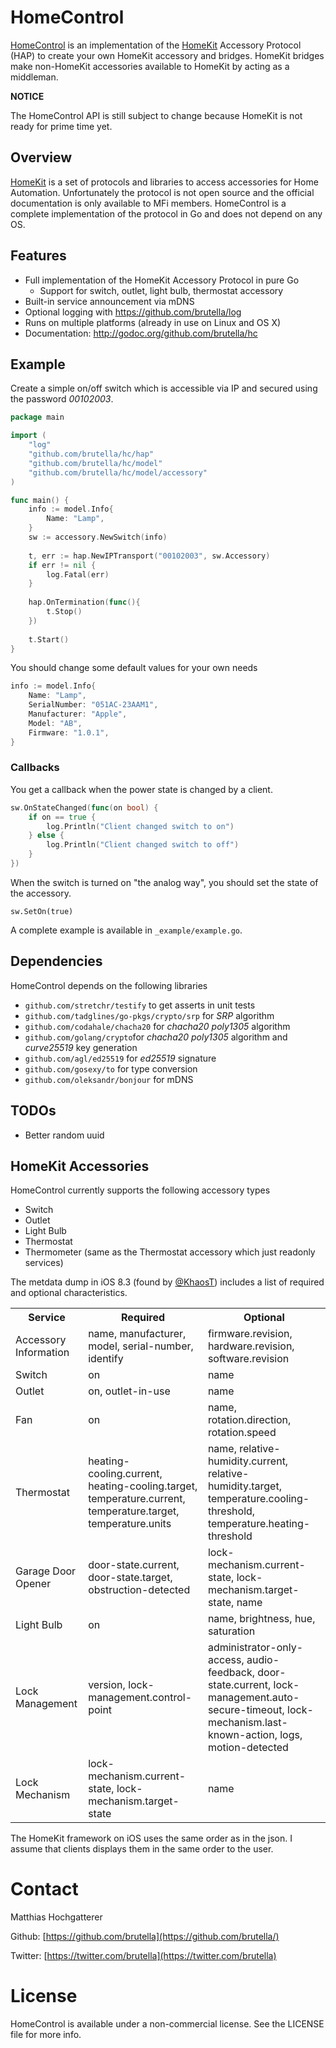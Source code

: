 # HomeControl

[HomeControl][homecontrol] is an implementation of the [HomeKit][homekit] Accessory Protocol (HAP) to create your own HomeKit accessory and bridges. HomeKit bridges make non-HomeKit accessories available to HomeKit by acting as a middleman.

**NOTICE**

The HomeControl API is still subject to change because HomeKit is not ready for prime time yet.

## Overview

[HomeKit][homekit] is a set of protocols and libraries to access accessories for Home Automation. Unfortunately the protocol is not open source and the official documentation is only available to MFi members. HomeControl is a complete implementation of the protocol in Go and does not depend on any OS.

## Features

- Full implementation of the HomeKit Accessory Protocol in pure Go
    - Support for switch, outlet, light bulb, thermostat accessory
- Built-in service announcement via mDNS
- Optional logging with https://github.com/brutella/log
- Runs on multiple platforms (already in use on Linux and OS X)
- Documentation: http://godoc.org/github.com/brutella/hc

## Example

Create a simple on/off switch which is accessible via IP and secured using the password *00102003*.

```go
package main

import (
    "log"
    "github.com/brutella/hc/hap"
    "github.com/brutella/hc/model"
    "github.com/brutella/hc/model/accessory"
)

func main() {
	info := model.Info{
		Name: "Lamp",
	}
	sw := accessory.NewSwitch(info)
    
	t, err := hap.NewIPTransport("00102003", sw.Accessory)
	if err != nil {
		log.Fatal(err)
	}
    
    hap.OnTermination(func(){
        t.Stop()
    })
    
	t.Start()
}
```

You should change some default values for your own needs

```go
info := model.Info{
    Name: "Lamp",
    SerialNumber: "051AC-23AAM1",
	Manufacturer: "Apple",
    Model: "AB",
    Firmware: "1.0.1",
}
```

### Callbacks

You get a callback when the power state is changed by a client.

```go
sw.OnStateChanged(func(on bool) {
	if on == true {
		log.Println("Client changed switch to on")
	} else {
		log.Println("Client changed switch to off")
	}
})
```

When the switch is turned on "the analog way", you should set the state of the accessory.

	sw.SetOn(true)

A complete example is available in `_example/example.go`.

## Dependencies

HomeControl depends on the following libraries

- `github.com/stretchr/testify` to get asserts in unit tests
- `github.com/tadglines/go-pkgs/crypto/srp` for *SRP* algorithm
- `github.com/codahale/chacha20` for *chacha20 poly1305* algorithm
- `github.com/golang/crypto`for *chacha20 poly1305* algorithm and *curve25519* key generation
- `github.com/agl/ed25519` for *ed25519* signature
- `github.com/gosexy/to` for type conversion
- `github.com/oleksandr/bonjour` for mDNS

## TODOs

- Better random uuid

## HomeKit Accessories

HomeControl currently supports the following accessory types

- Switch
- Outlet
- Light Bulb
- Thermostat
- Thermometer (same as the Thermostat accessory which just readonly services)

The metdata dump in iOS 8.3 (found by [@KhaosT](https://twitter.com/khaost/status/567621750494474241)) includes a list of required and optional characteristics.

<table>
    <tr><th>Service</th><th>Required</th><th>Optional</th><tr>
    <tr><td>Accessory Information</td><td>name, manufacturer, model, serial-number, identify</td><td>firmware.revision, hardware.revision, software.revision</td><tr>
    <tr><td>Switch</td><td>on</td><td>name</td><tr>
    <tr><td>Outlet</td><td>on, outlet-in-use</td><td>name</td><tr>
    <tr><td>Fan</td><td>on</td><td>name, rotation.direction, rotation.speed</td><tr>
    <tr><td>Thermostat</td><td>heating-cooling.current, heating-cooling.target, temperature.current, temperature.target, temperature.units</td><td>name, relative-humidity.current, relative-humidity.target, temperature.cooling-threshold, temperature.heating-threshold</td><tr>
    <tr><td>Garage Door Opener</td><td>door-state.current, door-state.target, obstruction-detected</td><td>lock-mechanism.current-state, lock-mechanism.target-state, name</td><tr>
    <tr><td>Light Bulb</td><td>on</td><td>name, brightness, hue, saturation</td><tr>
    <tr><td>Lock Management</td><td>version, lock-management.control-point</td><td>administrator-only-access, audio-feedback, door-state.current, lock-management.auto-secure-timeout, lock-mechanism.last-known-action, logs, motion-detected</td><tr>
    <tr><td>Lock Mechanism</td><td>lock-mechanism.current-state, lock-mechanism.target-state</td><td>name</td><tr>
</table>

The HomeKit framework on iOS uses the same order as in the json. I assume that clients displays them in the same order to the user.

# Contact

Matthias Hochgatterer

Github: [https://github.com/brutella](https://github.com/brutella/)

Twitter: [https://twitter.com/brutella](https://twitter.com/brutella)


# License

HomeControl is available under a non-commercial license. See the LICENSE file for more info.

[homecontrol]: http://selfcoded.com/homecontrol/
[homekit]: https://developer.apple.com/homekit/